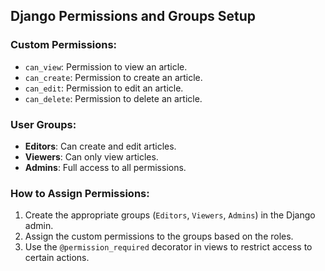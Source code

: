 ## Django Permissions and Groups Setup

### Custom Permissions:
- `can_view`: Permission to view an article.
- `can_create`: Permission to create an article.
- `can_edit`: Permission to edit an article.
- `can_delete`: Permission to delete an article.

### User Groups:
- **Editors**: Can create and edit articles.
- **Viewers**: Can only view articles.
- **Admins**: Full access to all permissions.

### How to Assign Permissions:
1. Create the appropriate groups (`Editors`, `Viewers`, `Admins`) in the Django admin.
2. Assign the custom permissions to the groups based on the roles.
3. Use the `@permission_required` decorator in views to restrict access to certain actions.

